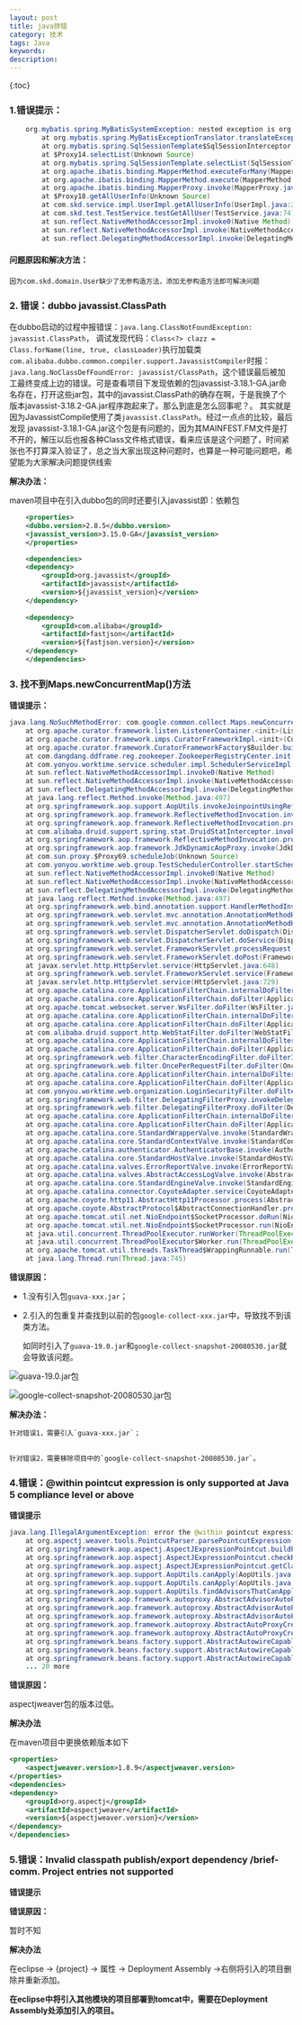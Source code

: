 ```yaml
---
layout: post
title: java排错
category: 技术
tags: Java
keywords: 
description: 
---
```


{:toc}


### 1.错误提示：

```java
	org.mybatis.spring.MyBatisSystemException: nested exception is org.apache.ibatis.reflection.ReflectionException: Error instantiating class com.skd.domain.User with invalid types () or values (). Cause: java.lang.NoSuchMethodException: com.skd.domain.User.<init>()
		at org.mybatis.spring.MyBatisExceptionTranslator.translateExceptionIfPossible(MyBatisExceptionTranslator.java:75)
		at org.mybatis.spring.SqlSessionTemplate$SqlSessionInterceptor.invoke(SqlSessionTemplate.java:371)
		at $Proxy14.selectList(Unknown Source)
		at org.mybatis.spring.SqlSessionTemplate.selectList(SqlSessionTemplate.java:198)
		at org.apache.ibatis.binding.MapperMethod.executeForMany(MapperMethod.java:119)
		at org.apache.ibatis.binding.MapperMethod.execute(MapperMethod.java:63)
		at org.apache.ibatis.binding.MapperProxy.invoke(MapperProxy.java:52)
		at $Proxy18.getAllUserInfo(Unknown Source)
		at com.skd.service.impl.UserImpl.getAllUserInfo(UserImpl.java:20)
		at com.skd.test.TestService.testGetAllUser(TestService.java:74)
		at sun.reflect.NativeMethodAccessorImpl.invoke0(Native Method)
		at sun.reflect.NativeMethodAccessorImpl.invoke(NativeMethodAccessorImpl.java:57)
		at sun.reflect.DelegatingMethodAccessorImpl.invoke(DelegatingMethodAccessorImpl.java:43)
```
		
#### 问题原因和解决方法：

	因为com.skd.domain.User缺少了无参构造方法，添加无参构造方法即可解决问题
	
### 2. 错误：dubbo javassist.ClassPath

在dubbo启动的过程中报错误：`java.lang.ClassNotFoundException: javassist.ClassPath`，
调试发现代码：`Class<?> clazz = Class.forName(line, true, classLoader)`执行加载类`com.alibaba.dubbo.common.compiler.support.JavassistCompiler`时报：`java.lang.NoClassDefFoundError: javassist/ClassPath`，这个错误最后被加工最终变成上边的错误。可是查看项目下发现依赖的包javassist-3.18.1-GA.jar命名存在，打开这些jar包，其中的javassist.ClassPath的确存在啊，于是我换了个版本javassist-3.18.2-GA.jar程序跑起来了。那么到底是怎么回事呢？。
其实就是因为JavassistCompile使用了类`javassist.ClassPath`。经过一点点的比较，最后发现 javassist-3.18.1-GA.jar这个包是有问题的，因为其MAINFEST.FM文件是打不开的，解压以后也报各种Class文件格式错误，看来应该是这个问题了，时间紧张也不打算深入验证了，总之当大家出现这种问题时，也算是一种可能问题吧，希望能为大家解决问题提供线索

**解决办法：**

maven项目中在引入dubbo包的同时还要引入javassist即：依赖包

```xml
	<properties>
	<dubbo.version>2.8.5</dubbo.version>
	<javassist_version>3.15.0-GA</javassist_version>
	</properties>

	<dependencies>
	<dependency>
        <groupId>org.javassist</groupId>
        <artifactId>javassist</artifactId>
        <version>${javassist_version}</version>
    </dependency>
    
	<dependency>
		<groupId>com.alibaba</groupId>
		<artifactId>fastjson</artifactId>
		<version>${fastjson.version}</version>
	</dependency>
	</dependencies>
```


### 3. 找不到Maps.newConcurrentMap()方法

**错误提示：**

```java
java.lang.NoSuchMethodError: com.google.common.collect.Maps.newConcurrentMap()Ljava/util/concurrent/ConcurrentMap;
	at org.apache.curator.framework.listen.ListenerContainer.<init>(ListenerContainer.java:36)
	at org.apache.curator.framework.imps.CuratorFrameworkImpl.<init>(CuratorFrameworkImpl.java:113)
	at org.apache.curator.framework.CuratorFrameworkFactory$Builder.build(CuratorFrameworkFactory.java:145)
	at com.dangdang.ddframe.reg.zookeeper.ZookeeperRegistryCenter.init(ZookeeperRegistryCenter.java:103)
	at com.yonyou.worktime.service.scheduler.impl.SchedulerServiceImpl.scheduleJob(SchedulerServiceImpl.java:121)
	at sun.reflect.NativeMethodAccessorImpl.invoke0(Native Method)
	at sun.reflect.NativeMethodAccessorImpl.invoke(NativeMethodAccessorImpl.java:62)
	at sun.reflect.DelegatingMethodAccessorImpl.invoke(DelegatingMethodAccessorImpl.java:43)
	at java.lang.reflect.Method.invoke(Method.java:497)
	at org.springframework.aop.support.AopUtils.invokeJoinpointUsingReflection(AopUtils.java:302)
	at org.springframework.aop.framework.ReflectiveMethodInvocation.invokeJoinpoint(ReflectiveMethodInvocation.java:190)
	at org.springframework.aop.framework.ReflectiveMethodInvocation.proceed(ReflectiveMethodInvocation.java:157)
	at com.alibaba.druid.support.spring.stat.DruidStatInterceptor.invoke(DruidStatInterceptor.java:72)
	at org.springframework.aop.framework.ReflectiveMethodInvocation.proceed(ReflectiveMethodInvocation.java:179)
	at org.springframework.aop.framework.JdkDynamicAopProxy.invoke(JdkDynamicAopProxy.java:208)
	at com.sun.proxy.$Proxy69.scheduleJob(Unknown Source)
	at com.yonyou.worktime.web.group.TestSchedulerController.startScheduler(TestSchedulerController.java:39)
	at sun.reflect.NativeMethodAccessorImpl.invoke0(Native Method)
	at sun.reflect.NativeMethodAccessorImpl.invoke(NativeMethodAccessorImpl.java:62)
	at sun.reflect.DelegatingMethodAccessorImpl.invoke(DelegatingMethodAccessorImpl.java:43)
	at java.lang.reflect.Method.invoke(Method.java:497)
	at org.springframework.web.bind.annotation.support.HandlerMethodInvoker.invokeHandlerMethod(HandlerMethodInvoker.java:178)
	at org.springframework.web.servlet.mvc.annotation.AnnotationMethodHandlerAdapter.invokeHandlerMethod(AnnotationMethodHandlerAdapter.java:444)
	at org.springframework.web.servlet.mvc.annotation.AnnotationMethodHandlerAdapter.handle(AnnotationMethodHandlerAdapter.java:432)
	at org.springframework.web.servlet.DispatcherServlet.doDispatch(DispatcherServlet.java:959)
	at org.springframework.web.servlet.DispatcherServlet.doService(DispatcherServlet.java:893)
	at org.springframework.web.servlet.FrameworkServlet.processRequest(FrameworkServlet.java:968)
	at org.springframework.web.servlet.FrameworkServlet.doPost(FrameworkServlet.java:870)
	at javax.servlet.http.HttpServlet.service(HttpServlet.java:648)
	at org.springframework.web.servlet.FrameworkServlet.service(FrameworkServlet.java:844)
	at javax.servlet.http.HttpServlet.service(HttpServlet.java:729)
	at org.apache.catalina.core.ApplicationFilterChain.internalDoFilter(ApplicationFilterChain.java:292)
	at org.apache.catalina.core.ApplicationFilterChain.doFilter(ApplicationFilterChain.java:207)
	at org.apache.tomcat.websocket.server.WsFilter.doFilter(WsFilter.java:52)
	at org.apache.catalina.core.ApplicationFilterChain.internalDoFilter(ApplicationFilterChain.java:240)
	at org.apache.catalina.core.ApplicationFilterChain.doFilter(ApplicationFilterChain.java:207)
	at com.alibaba.druid.support.http.WebStatFilter.doFilter(WebStatFilter.java:123)
	at org.apache.catalina.core.ApplicationFilterChain.internalDoFilter(ApplicationFilterChain.java:240)
	at org.apache.catalina.core.ApplicationFilterChain.doFilter(ApplicationFilterChain.java:207)
	at org.springframework.web.filter.CharacterEncodingFilter.doFilterInternal(CharacterEncodingFilter.java:121)
	at org.springframework.web.filter.OncePerRequestFilter.doFilter(OncePerRequestFilter.java:107)
	at org.apache.catalina.core.ApplicationFilterChain.internalDoFilter(ApplicationFilterChain.java:240)
	at org.apache.catalina.core.ApplicationFilterChain.doFilter(ApplicationFilterChain.java:207)
	at com.yonyou.worktime.web.organization.LoginSecurityFilter.doFilter(LoginSecurityFilter.java:66)
	at org.springframework.web.filter.DelegatingFilterProxy.invokeDelegate(DelegatingFilterProxy.java:346)
	at org.springframework.web.filter.DelegatingFilterProxy.doFilter(DelegatingFilterProxy.java:262)
	at org.apache.catalina.core.ApplicationFilterChain.internalDoFilter(ApplicationFilterChain.java:240)
	at org.apache.catalina.core.ApplicationFilterChain.doFilter(ApplicationFilterChain.java:207)
	at org.apache.catalina.core.StandardWrapperValve.invoke(StandardWrapperValve.java:212)
	at org.apache.catalina.core.StandardContextValve.invoke(StandardContextValve.java:106)
	at org.apache.catalina.authenticator.AuthenticatorBase.invoke(AuthenticatorBase.java:502)
	at org.apache.catalina.core.StandardHostValve.invoke(StandardHostValve.java:141)
	at org.apache.catalina.valves.ErrorReportValve.invoke(ErrorReportValve.java:79)
	at org.apache.catalina.valves.AbstractAccessLogValve.invoke(AbstractAccessLogValve.java:616)
	at org.apache.catalina.core.StandardEngineValve.invoke(StandardEngineValve.java:88)
	at org.apache.catalina.connector.CoyoteAdapter.service(CoyoteAdapter.java:522)
	at org.apache.coyote.http11.AbstractHttp11Processor.process(AbstractHttp11Processor.java:1095)
	at org.apache.coyote.AbstractProtocol$AbstractConnectionHandler.process(AbstractProtocol.java:672)
	at org.apache.tomcat.util.net.NioEndpoint$SocketProcessor.doRun(NioEndpoint.java:1500)
	at org.apache.tomcat.util.net.NioEndpoint$SocketProcessor.run(NioEndpoint.java:1456)
	at java.util.concurrent.ThreadPoolExecutor.runWorker(ThreadPoolExecutor.java:1142)
	at java.util.concurrent.ThreadPoolExecutor$Worker.run(ThreadPoolExecutor.java:617)
	at org.apache.tomcat.util.threads.TaskThread$WrappingRunnable.run(TaskThread.java:61)
	at java.lang.Thread.run(Thread.java:745)

```

**错误原因：**
	
- 1.没有引入包`guava-xxx.jar`；

- 2.引入的包重复并查找到以前的包`google-collect-xxx.jar`中，导致找不到该类方法。
	
	如同时引入了`guava-19.0.jar`和`google-collect-snapshot-20080530.jar`就会导致该问题。

![guava-19.0.jar包](http://omsz9j1wp.bkt.clouddn.com/image/error/google-error-1.png)

![google-collect-snapshot-20080530.jar包](http://omsz9j1wp.bkt.clouddn.com/image/error/google-error-2.png)
	
**解决办法：**

	针对错误1，需要引入`guava-xxx.jar`；
	   
	   
	针对错误2，需要移除项目中的`google-collect-snapshot-20080530.jar`。
	

### 4.错误：@within pointcut expression is only supported at Java 5 compliance level or above

**错误提示**

```java
java.lang.IllegalArgumentException: error the @within pointcut expression is only supported at Java 5 compliance level or above
	at org.aspectj.weaver.tools.PointcutParser.parsePointcutExpression(PointcutParser.java:315)
	at org.springframework.aop.aspectj.AspectJExpressionPointcut.buildPointcutExpression(AspectJExpressionPointcut.java:207)
	at org.springframework.aop.aspectj.AspectJExpressionPointcut.checkReadyToMatch(AspectJExpressionPointcut.java:193)
	at org.springframework.aop.aspectj.AspectJExpressionPointcut.getClassFilter(AspectJExpressionPointcut.java:170)
	at org.springframework.aop.support.AopUtils.canApply(AopUtils.java:220)
	at org.springframework.aop.support.AopUtils.canApply(AopUtils.java:279)
	at org.springframework.aop.support.AopUtils.findAdvisorsThatCanApply(AopUtils.java:311)
	at org.springframework.aop.framework.autoproxy.AbstractAdvisorAutoProxyCreator.findAdvisorsThatCanApply(AbstractAdvisorAutoProxyCreator.java:118)
	at org.springframework.aop.framework.autoproxy.AbstractAdvisorAutoProxyCreator.findEligibleAdvisors(AbstractAdvisorAutoProxyCreator.java:88)
	at org.springframework.aop.framework.autoproxy.AbstractAdvisorAutoProxyCreator.getAdvicesAndAdvisorsForBean(AbstractAdvisorAutoProxyCreator.java:69)
	at org.springframework.aop.framework.autoproxy.AbstractAutoProxyCreator.wrapIfNecessary(AbstractAutoProxyCreator.java:347)
	at org.springframework.aop.framework.autoproxy.AbstractAutoProxyCreator.postProcessAfterInitialization(AbstractAutoProxyCreator.java:299)
	at org.springframework.beans.factory.support.AbstractAutowireCapableBeanFactory.applyBeanPostProcessorsAfterInitialization(AbstractAutowireCapableBeanFactory.java:422)
	at org.springframework.beans.factory.support.AbstractAutowireCapableBeanFactory.initializeBean(AbstractAutowireCapableBeanFactory.java:1583)
	at org.springframework.beans.factory.support.AbstractAutowireCapableBeanFactory.doCreateBean(AbstractAutowireCapableBeanFactory.java:545)
	... 20 more

```

**错误原因：**

aspectjweaver包的版本过低。

**解决办法**

在maven项目中更换依赖版本如下

```xml
<properties>
	<aspectjweaver.version>1.8.9</aspectjweaver.version>
</properties>
<dependencies>
<dependency>
	<groupId>org.aspectj</groupId>
	<artifactId>aspectjweaver</artifactId>
	<version>${aspectjweaver.version}</version>
</dependency> 
</dependencies>
```




### 5.错误：Invalid classpath publish/export dependency /brief-comm. Project entries not supported

**错误提示**

**错误原因：**

暂时不知

**解决办法**

在eclipse -> {project} -> 属性 -> Deployment Assembly ->右侧将引入的项目删除并重新添加。

**在eclipse中将引入其他模块的项目部署到tomcat中，需要在Deployment Assembly处添加引入的项目。**


